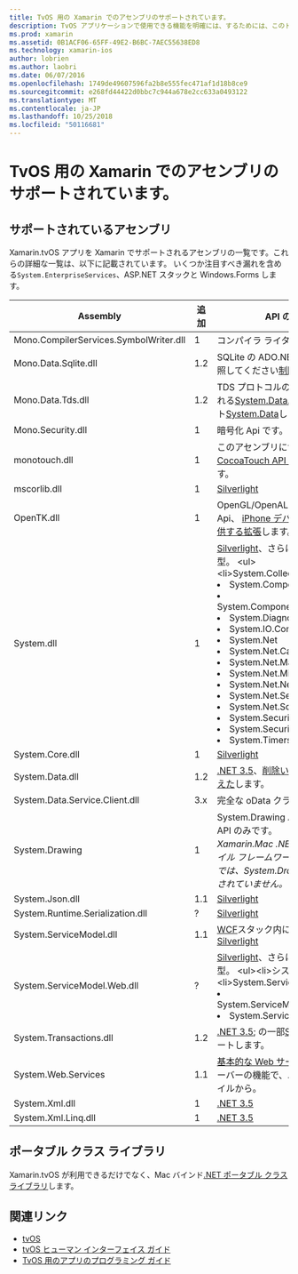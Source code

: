 ```yaml
---
title: TvOS 用の Xamarin でのアセンブリのサポートされています。
description: TvOS アプリケーションで使用できる機能を明確には、するためには、このドキュメントは、Xamarin で tvOS 開発のサポートされるアセンブリの一覧を提供します。
ms.prod: xamarin
ms.assetid: 0B1ACF06-65FF-49E2-B6BC-7AEC55638ED8
ms.technology: xamarin-ios
author: lobrien
ms.author: laobri
ms.date: 06/07/2016
ms.openlocfilehash: 1749de49607596fa2b8e555fec471af1d18b8ce9
ms.sourcegitcommit: e268fd44422d0bbc7c944a678e2cc633a0493122
ms.translationtype: MT
ms.contentlocale: ja-JP
ms.lasthandoff: 10/25/2018
ms.locfileid: "50116681"
---
```

# <a name="assemblies-supported-by-xamarin-for-tvos"></a>TvOS 用の Xamarin でのアセンブリのサポートされています。

## <a name="supported-assemblies"></a>サポートされているアセンブリ

Xamarin.tvOS アプリを Xamarin でサポートされるアセンブリの一覧です。これらの詳細な一覧は、以下に記載されています。  いくつか注目すべき漏れを含める`System.EnterpriseServices`、ASP.NET スタックと Windows.Forms します。

|Assembly|追加|API の互換性|
|---|---|---|
|Mono.CompilerServices.SymbolWriter.dll|1|コンパイラ ライター。|
|Mono.Data.Sqlite.dll|1.2|SQLite の ADO.NET プロバイダー参照してください[制限](~/ios/data-cloud/system.data.md)します。|
|Mono.Data.Tds.dll|1.2|TDS プロトコルのサポート。使用される[System.Data.SqlClient](xref:System.Data.SqlClient)内サポート[System.Data](~/ios/data-cloud/system.data.md)します。|
|Mono.Security.dll|1|暗号化 Api です。|
|monotouch.dll|1|このアセンブリに含まれる、 [c# CocoaTouch API へのバインド](https://docs.microsoft.com/dotnet/api/?view=xamarinios-10.8)します。|
|mscorlib.dll|1|[Silverlight](http://msdn.microsoft.com/library/cc838194(VS.95).aspx)|
|OpenTK.dll|1|OpenGL/OpenAL オブジェクト指向 Api、 [iPhone デバイス サポートを提供する拡張](https://developer.xamarin.com/api/namespace/OpenGLES/)します。|
|System.dll|1|[Silverlight](http://msdn.microsoft.com/library/cc838194(VS.95).aspx)、さらに次の名前空間の型。 <ul><li>System.Collections.Specialized</li> <li>System.ComponentModel</li> <li>System.ComponentModel.Design</li> <li>System.Diagnostics</li> <li>System.IO.Compression</li> <li>System.Net</li> <li>System.Net.Cache</li> <li>System.Net.Mail</li> <li>System.Net.Mime</li> <li>System.Net.NetworkInformation</li> <li>System.Net.Security</li> <li>System.Net.Sockets</li> <li>System.Security.Authentication</li> <li>System.Security.Cryptography</li> <li>System.Timers</li></ul>|
|System.Core.dll|1|[Silverlight](http://msdn.microsoft.com/library/cc838194(VS.95).aspx)|
|System.Data.dll|1.2|[.NET 3.5](http://msdn.microsoft.com/library/ms229335.aspx)、[削除いくつかの機能を備えた](~/ios/data-cloud/system.data.md)します。|
|System.Data.Service.Client.dll|3.x|完全な oData クライアント。|
|System.Drawing|1|System.Drawing API - クラシック API のみです。<br />_Xamarin.Mac .NET 4.5 またはモバイル フレームワークの Unified API では、System.Drawing がサポートされていません。_|
|System.Json.dll|1.1|[Silverlight](http://msdn.microsoft.com/library/cc838194(VS.95).aspx)|
|System.Runtime.Serialization.dll|?|[Silverlight](http://msdn.microsoft.com/library/cc838194(VS.95).aspx)|
|System.ServiceModel.dll|1.1|[WCF](http://docs.xamarin.com/guides/cross-platform/application_fundamentals/introduction_to_web_services)スタック内に存在として[Silverlight](http://msdn.microsoft.com/library/cc838194(VS.95).aspx)|
|System.ServiceModel.Web.dll|?|[Silverlight](http://msdn.microsoft.com/library/cc838194(VS.95).aspx)、さらに次の名前空間の型。 <ul><li>システム</li><li>System.ServiceModel.Channels</li><li>System.ServiceModel.Description</li><li>System.ServiceModel.Web</li></ul>|
|System.Transactions.dll|1.2|[.NET 3.5](http://msdn.microsoft.com/library/ms229335.aspx); の一部[System.Data](https://docs.microsoft.com/xamarin/ios/data-cloud/system.data)をサポートします。|
|System.Web.Services|1.1|[基本的な Web サービス](http://docs.xamarin.com/guides/cross-platform/application_fundamentals/introduction_to_web_services)削除されたサーバーの機能で、.NET 3.5 プロファイルから。|
|System.Xml.dll|1|[.NET 3.5](http://msdn.microsoft.com/library/ms229335.aspx)|
|System.Xml.Linq.dll|1|[.NET 3.5](http://msdn.microsoft.com/library/ms229335.aspx)|

<a name="Summary" />

## <a name="portable-class-libraries"></a>ポータブル クラス ライブラリ

Xamarin.tvOS が利用できるだけでなく、Mac バインド[.NET ポータブル クラス ライブラリ](~/cross-platform/app-fundamentals/pcl.md)します。

## <a name="related-links"></a>関連リンク

- [tvOS](https://developer.apple.com/tvos/)
- [tvOS ヒューマン インターフェイス ガイド](https://developer.apple.com/tvos/human-interface-guidelines/)
- [TvOS 用のアプリのプログラミング ガイド](https://developer.apple.com/library/prerelease/tvos/documentation/General/Conceptual/AppleTV_PG/)
